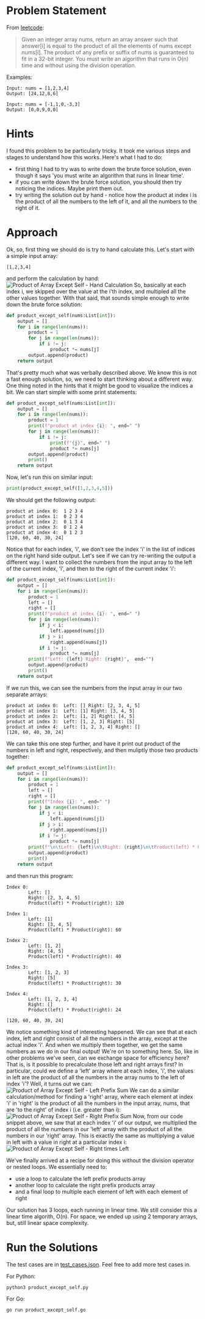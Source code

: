 # Problem Statement
From [leetcode](https://leetcode.com/problems/product-of-array-except-self/):
> Given an integer array nums, return an array answer such that answer[i] is equal to the product of all the elements of nums except nums[i]. The product of any prefix or suffix of nums is guaranteed to fit in a 32-bit integer. You must write an algorithm that runs in O(n) time and without using the division operation.

Examples:
```
Input: nums = [1,2,3,4]
Output: [24,12,8,6]
```
```
Input: nums = [-1,1,0,-3,3]
Output: [0,0,9,0,0]
```

# Hints
I found this problem to be particularly tricky. It took me various steps and stages to understand how this works.  Here's what I had to do:
- first thing I had to try was to write down the brute force solution, even though it says 'you must write an algorithm that runs in linear time'.  
- if you can write down the brute force solution, you should then try noticing the indices.  Maybe print them out.
- try writing the solution out by hand - notice how the product at index i is the product of all the numbers to the left of it, and all the numbers to the right of it.

# Approach
Ok, so, first thing we should do is try to hand calculate this.  Let's start with a simple input array:
```
[1,2,3,4]
```
and perform the calculation by hand:
![Product of Array Except Self - Hand Calculation](https://drive.google.com/uc?export=view&id=1QRzmSp9vYLKU9qyGWq_fhF4jh3n_L86g)
So, basically at each index i, we skipped over the value at the i'th index, and multipled all the other values together.  With that said, that sounds simple enough to write down the brute force solution:
```python
def product_except_self(nums:List[int]):
    output = []
    for i in range(len(nums)):
        product = 1
        for j in range(len(nums)):
            if i != j:
                product *= nums[j]
        output.append(product)
    return output
```
That's pretty much what was verbally described above.  We know this is not a fast enough solution, so, we need to start thinking about a different way.  One thing noted in the hints that it might be good to visualize the indices a bit.  We can start simple with some print statements:
```python
def product_except_self(nums:List[int]):
    output = []
    for i in range(len(nums)):
        product = 1
        print(f"product at index {i}: ", end=" ")
        for j in range(len(nums)):
            if i != j:
                print(f"{j}", end=" ")
                product *= nums[j]
        output.append(product)
        print()
    return output
```
Now, let's run this on similar input:
```python
print(product_except_self([1,2,3,4,5]))
```
We should get the following output:
```shell
product at index 0:  1 2 3 4 
product at index 1:  0 2 3 4 
product at index 2:  0 1 3 4 
product at index 3:  0 1 2 4 
product at index 4:  0 1 2 3 
[120, 60, 40, 30, 24]
```
Notice that for each index, 'i', we don't see the index 'i' in the list of indices on the right hand side output.  Let's see if we can try re-writing the output a different way. I want to collect the numbers from the input array to the left of the current index, 'i', and then to the right of the current index 'i':
```python
def product_except_self(nums:List[int]):
    output = []
    for i in range(len(nums)):
        product = 1
        left = []
        right = []
        print(f"product at index {i}: ", end=" ")
        for j in range(len(nums)):
            if j < i:
                left.append(nums[j])
            if j > i:
                right.append(nums[j])
            if i != j:
                product *= nums[j]
        print(f"Left: {left} Right: {right}",  end="")
        output.append(product)
        print()
    return output
```
If we run this, we can see the numbers from the input array in our two separate arrays:
```
product at index 0:  Left: [] Right: [2, 3, 4, 5]
product at index 1:  Left: [1] Right: [3, 4, 5]
product at index 2:  Left: [1, 2] Right: [4, 5]
product at index 3:  Left: [1, 2, 3] Right: [5]
product at index 4:  Left: [1, 2, 3, 4] Right: []
[120, 60, 40, 30, 24]
```
We can take this one step further, and have it print out product of the numbers in left and right, respectively, and then muliptly those two products together:
```python
def product_except_self(nums:List[int]):
    output = []
    for i in range(len(nums)):
        product = 1
        left = []
        right = []
        print(f"Index {i}: ", end=" ")
        for j in range(len(nums)):
            if j < i:
                left.append(nums[j])
            if j > i:
                right.append(nums[j])
            if i != j:
                product *= nums[j]
        print(f"\n\tLeft: {left}\n\tRight: {right}\n\tProduct(left) * Product(right): {math.prod(left) * math.prod(right)}")
        output.append(product)
        print()
    return output
```
and then run this program:
```
Index 0:  
        Left: []
        Right: [2, 3, 4, 5]
        Product(left) * Product(right): 120

Index 1:  
        Left: [1]
        Right: [3, 4, 5]
        Product(left) * Product(right): 60

Index 2:  
        Left: [1, 2]
        Right: [4, 5]
        Product(left) * Product(right): 40

Index 3:  
        Left: [1, 2, 3]
        Right: [5]
        Product(left) * Product(right): 30

Index 4:  
        Left: [1, 2, 3, 4]
        Right: []
        Product(left) * Product(right): 24

[120, 60, 40, 30, 24]
```
We notice something kind of interesting happened.  We can see that at each index, left and right consist of all the numbers in the array, except at the actual index 'i'. And when we multiply them together, we get the same numbers as we do in our final output! We're on to something here. So, like in other problems we've seen, can we exchange space for efficiency here?  That is, is it possible to precalculate those left and right arrays first?  In particular, could we define a 'left' array where at each index, 'i', the values in left are the product of all the numbers in the array nums to the left of index 'i'?  Well, it turns out we can:
![Product of Array Except Self - Left Prefix Sum](https://drive.google.com/uc?export=view&id=15HnkmYUpD8Sj8OkT2Y6z-Y-nab5day2W)
We can do a similar calculation/method for finding a 'right' array, where each element at index 'i' in 'right' is the product of all the numbers in the input array, nums, that are 'to the right' of index i (i.e. greater than i):
![Product of Array Except Self - Right Prefix Sum](https://drive.google.com/uc?export=view&id=10v-QHxDlah9bJ8tq1DB_XwY2MnM9i7jx)
Now, from our code snippet above, we saw that at each index 'i' of our output, we multiplied the product of all the numbers in our 'left' array with the product of all the numbers in our 'right' array.  This is exactly the same as multiplying a value in left with a value in right at a particular index i:
![Product of Array Except Self - Right times Left](https://drive.google.com/uc?export=view&id=1XCGj1Cjh5EvY3B76fIiRroxpirc1-REn)

We've finally arrived at a recipe for doing this without the division operator or nested loops.  We essentially need to:
- use a loop to calculate the left prefix products array
- another loop to calculate the right prefix products array
- and a final loop to multiple each element of left with each element of right

Our solution has 3 loops, each running in linear time.  We still consider this a linear time algorith, O(n).  For space, we ended up using 2 temporary arrays, but, still linear space complexity.  

# Run the Solutions
The test cases are in [test_cases.json](test_cases.json). Feel free to add more test cases in. 

For Python:
```shell
python3 product_except_self.py
```

For Go:
```shell
go run product_except_self.go
```





